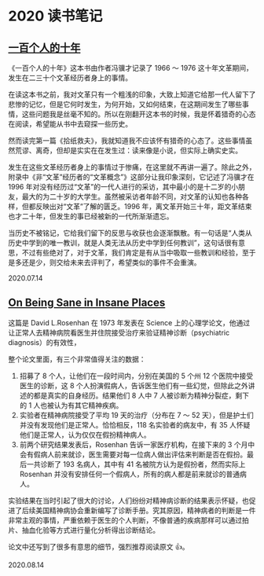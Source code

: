 # 2020 读书笔记

## [一百个人的十年](https://book.douban.com/subject/25917467/)

《一百个人的十年》这本书由作者冯骥才记录了 1966 ～ 1976 这十年文革期间，发生在二三十个文革经历者身上的事情。

在读这本书之前，我对文革只有一个粗浅的印象，大致上知道它给那一代人留下了悲惨的记忆，但是它何时发生，为何开始，又如何结束，在这期间发生了哪些事情，这些问题我是丝毫不知的。所以在刚翻开这本书的时候，我是怀着猎奇的心态在阅读，希望能从书中去窥探一些历史。

然而读完第一篇《拾纸救夫》，我就知道我不应该怀有猎奇的心态了。这些事情虽然荒谬、离奇，但却是实实在在发生过：读来像是小说，但实际上确实史实。

发生在这些文革经历者身上的事情过于惨痛，在这里就不再讲一遍了。除此之外，附录中《非“文革”经历者的“文革概念”》这部分让我印象深刻，它记述了冯骥才在 1996 年对没有经历过“文革”的一代人进行的采访，其中最小的是十二岁的小朋友，最大的为二十岁的大学生。虽然被采访者年龄不同，对文革的认知也各种各样，但都反映出对“文革”了解的匮乏。1996 年，离文革开始三十年，距文革结束也才二十年，但发生的事已经被新的一代所渐渐遗忘。

当历史不被铭记，它给我们留下的反思与收获也会逐渐飘散。有一句话是“人类从历史中学到的唯一教训，就是人类无法从历史中学到任何教训”，这句话很有意思，不过有些绝对了，对于文革，我们肯定是有从当中吸取一些教训和经验，至于是多还是少，则交给未来去评判了，希望类似的事件不会重演。

<right-text>2020.07.14</right-text>


## [On Being Sane in Insane Places](https://www.oulu.fi/sites/default/files/content/AOH%20Terveen%C3%A4%20ep%C3%A4terveiss%C3%A4%20paikoissa.pdf)

这篇是 David L.Rosenhan 在 1973 年发表在 Science 上的心理学论文，他通过让正常人去精神病院看医生并住院接受治疗来验证精神诊断（psychiatric diagnosis）的有效性，

整个论文里面，有三个非常值得关注的数据：

1. 招募了 8 个人，让他们在一段时间内，分别在美国的 5 个州 12 个医院中接受医生的诊断，这 8 个人扮演假病人，告诉医生他们有一些幻觉，但除此之外讲述的都是真实的自身经历。结果他们 8 人中 7 人被诊断为精神分裂症，剩下的 1 人也被认为有其它精神疾病。
2. 实验者在精神病院接受了平均 19 天的治疗（分布在 7 ～ 52 天），但是护士们并没有发现他们是正常人。恰恰相反，118 名实验者的病友中，有 35 人怀疑他们是正常人，认为仅仅在假扮精神病人。
3. 前两个研究结果发表后，Rosenhan 告诉一家医疗机构，在接下来的 3 个月中会有假病人前来就诊，医生需要对每一位病人做出评估来判断是否在假扮。最后一共诊断了 193 名病人，其中有 41 名被院方认为是假扮者，然而实际上 Rosenhan 并没有安排任何一个假病人，所有的病人都是前来就诊的普通病人。

实验结果在当时引起了很大的讨论，人们纷纷对精神病诊断的结果表示怀疑，也促进了后续美国精神病协会重新编写了诊断手册。究其原因，精神病者的判断是一件非常主观的事情，严重依赖于医生的个人判断，不像普通的疾病那样可以通过拍片、抽血化验等方式进行量化分析得出诊断结论。

论文中还写到了很多有意思的细节，强烈推荐阅读原文 👍。

<right-text>2020.08.14</right-text>


<Vssue title="2020 读书笔记" />

